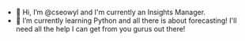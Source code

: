 - 👋 Hi, I’m @cseowyl and I'm currently an Insights Manager.
- 🌱 I’m currently learning Python and all there is about forecasting! I'll need all the help I can get from you gurus out there!

<!---
cseowyl/cseowyl is a ✨ special ✨ repository because its `README.md` (this file) appears on your GitHub profile.
You can click the Preview link to take a look at your changes.
--->
